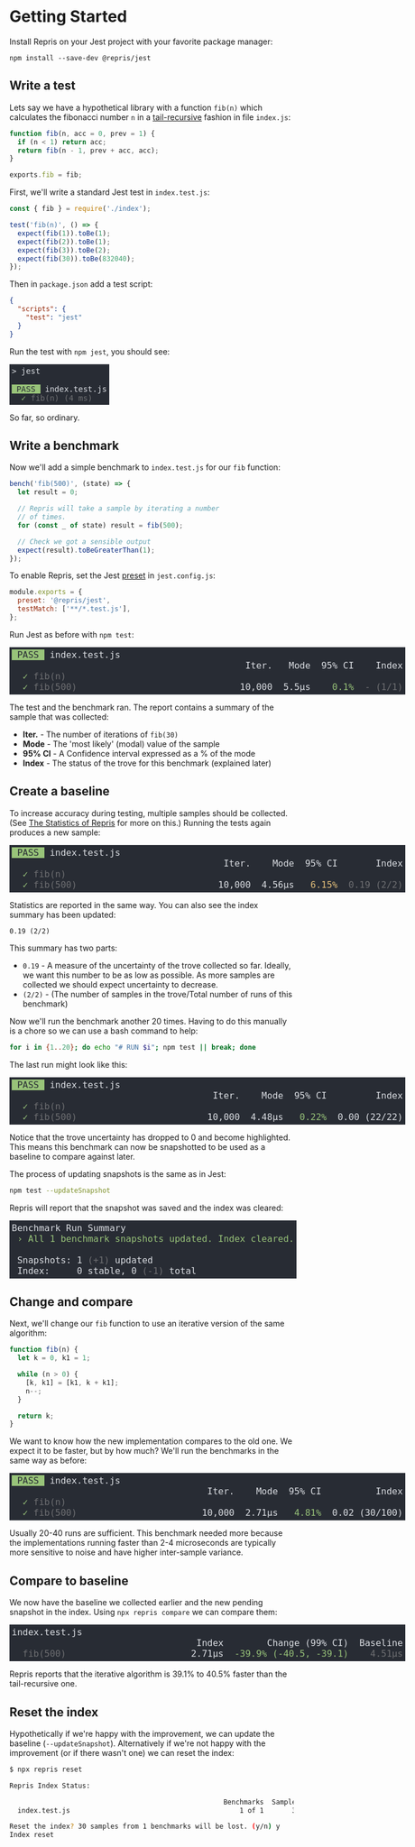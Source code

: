 # Getting Started

Install Repris on your Jest project with your favorite package manager:

```
npm install --save-dev @repris/jest
```

## Write a test

Lets say we have a hypothetical library with a function `fib(n)` which calculates the fibonacci number `n` in a [tail-recursive](https://en.wikipedia.org/wiki/Tail_call) fashion in file `index.js`:

```js
function fib(n, acc = 0, prev = 1) {
  if (n < 1) return acc;
  return fib(n - 1, prev + acc, acc);
}

exports.fib = fib;
```

First, we'll write a standard Jest test in `index.test.js`:

```js
const { fib } = require('./index');

test('fib(n)', () => {
  expect(fib(1)).toBe(1);
  expect(fib(2)).toBe(1);
  expect(fib(3)).toBe(2);
  expect(fib(30)).toBe(832040);
});
```

Then in `package.json` add a test script:

```json
{
  "scripts": {
    "test": "jest"
  }
}
```

Run the test with `npm jest`, you should see:

<DIV STYLE="display:inline-block;white-space:pre;background-color:#282C34;font-family:monospace;padding:4px;"><SPAN STYLE="color:#DCDFE4;background-color:#282C34;">&gt; jest<BR><BR></SPAN><SPAN STYLE="color:#282C34;background-color:#98C379;"> PASS </SPAN><SPAN STYLE="color:#DCDFE4;"> </SPAN><SPAN STYLE="color:#6E6F72;"></SPAN><SPAN STYLE="color:#DCDFE4;">index.test.js<BR>  </SPAN><SPAN STYLE="color:#98C379;">✓ </SPAN><SPAN STYLE="color:#6E6F72;">fib(n) (4 ms)<BR></SPAN></DIV>

<BR>

So far, so ordinary.

## Write a benchmark

Now we'll add a simple benchmark to `index.test.js` for our `fib` function:

```js
bench('fib(500)', (state) => {
  let result = 0;

  // Repris will take a sample by iterating a number
  // of times.
  for (const _ of state) result = fib(500);

  // Check we got a sensible output
  expect(result).toBeGreaterThan(1);
});
```

To enable Repris, set the Jest [preset](https://jestjs.io/docs/configuration#preset-string) in `jest.config.js`:

```js
module.exports = {
  preset: '@repris/jest',
  testMatch: ['**/*.test.js'],
};
```

Run Jest as before with `npm test`:

<DIV STYLE="display:inline-block;white-space:pre;background-color:#282C34;font-family:monospace;font-size:12pt;padding:4px;"><SPAN STYLE="color:#282C34;background-color:#98C379;"> PASS </SPAN><SPAN STYLE="color:#DCDFE4;"> </SPAN><SPAN STYLE="color:#6E6F72;"></SPAN><SPAN STYLE="color:#DCDFE4;">index.test.js<BR>                                           Iter.   Mode  95% CI    Index<BR>  </SPAN><SPAN STYLE="color:#98C379;">✓ </SPAN><SPAN STYLE="color:#6E6F72;">fib(n)<BR></SPAN><SPAN STYLE="color:#DCDFE4;">  </SPAN><SPAN STYLE="color:#98C379;">✓ </SPAN><SPAN STYLE="color:#6E6F72;">fib(500)</SPAN><SPAN STYLE="color:#DCDFE4;">                              10,000  5.5µs    </SPAN><SPAN STYLE="color:#98C379;">0.1%  </SPAN><SPAN STYLE="color:#6E6F72;">- (1/1)</SPAN></DIV>

<BR>

The test and the benchmark ran. The report contains a summary of the sample that was collected:

- __Iter.__ - The number of iterations of `fib(30)`
- __Mode__ - The 'most likely' (modal) value of the sample
- __95% CI__ - A Confidence interval expressed as a % of the mode
- __Index__ - The status of the trove for this benchmark (explained later)

## Create a baseline

To increase accuracy during testing, multiple samples should be collected. (See [The Statistics of Repris](./statistics-of-repris.md) for more on this.) Running the tests again produces a new sample:

<DIV STYLE="display:inline-block;white-space:pre;background-color:#282C34;font-family:monospace;font-size:12pt;padding:4px;"><SPAN STYLE="color:#282C34;background-color:#98C379;"> PASS </SPAN><SPAN STYLE="color:#DCDFE4;"> </SPAN><SPAN STYLE="color:#6E6F72;"></SPAN><SPAN STYLE="color:#DCDFE4;">index.test.js<BR>                                       Iter.    Mode  95% CI       Index<BR>  </SPAN><SPAN STYLE="color:#98C379;">✓ </SPAN><SPAN STYLE="color:#6E6F72;">fib(n)<BR></SPAN><SPAN STYLE="color:#DCDFE4;">  </SPAN><SPAN STYLE="color:#98C379;">✓ </SPAN><SPAN STYLE="color:#6E6F72;">fib(500)</SPAN><SPAN STYLE="color:#DCDFE4;">                          10,000  4.56µs   </SPAN><SPAN STYLE="color:#E5C07B;">6.15%  </SPAN><SPAN STYLE="color:#6E6F72;">0.19 (2/2)</SPAN></DIV>

<BR>

Statistics are reported in the same way. You can also see the index summary has been updated:

```
0.19 (2/2)
```

This summary has two parts:
- `0.19` - A measure of the uncertainty of the trove collected so far. Ideally, we want this number to be as low as possible. As more samples are collected we should expect uncertainty to decrease.
- `(2/2)` - (The number of samples in the trove/Total number of runs of this benchmark)

Now we'll run the benchmark another 20 times. Having to do this manually is a chore so we can use a bash command to help:

```bash
for i in {1..20}; do echo "# RUN $i"; npm test || break; done
```

The last run might look like this:

<DIV STYLE="display:inline-block;white-space:pre;background-color:#282C34;font-family:monospace;font-size:12pt;padding:4px;"><SPAN STYLE="color:#282C34;background-color:#98C379;"> PASS </SPAN><SPAN STYLE="color:#DCDFE4;"> </SPAN><SPAN STYLE="color:#6E6F72;"></SPAN><SPAN STYLE="color:#DCDFE4;">index.test.js<BR>                                     Iter.    Mode  95% CI         Index<BR>  </SPAN><SPAN STYLE="color:#98C379;">✓ </SPAN><SPAN STYLE="color:#6E6F72;">fib(n)<BR></SPAN><SPAN STYLE="color:#DCDFE4;">  </SPAN><SPAN STYLE="color:#98C379;">✓ </SPAN><SPAN STYLE="color:#6E6F72;">fib(500)</SPAN><SPAN STYLE="color:#DCDFE4;">                        10,000  4.48µs   </SPAN><SPAN STYLE="color:#98C379;">0.22%  </SPAN><SPAN STYLE="color:#DCDFE4;">0.00 (22/22)</SPAN></DIV>

<BR>

Notice that the trove uncertainty has dropped to 0 and become highlighted. This means this benchmark can now be snapshotted to be used as a baseline to compare against later.

The process of updating snapshots is the same as in Jest:

```bash
npm test --updateSnapshot
```

Repris will report that the snapshot was saved and the index was cleared:

<DIV STYLE="display:inline-block;white-space:pre;background-color:#282C34;font-family:monospace;font-size:12pt;padding:4px;"><SPAN STYLE="color:#DCDFE4;">Benchmark Run Summary<BR></SPAN><SPAN STYLE="color:#98C379;"> › All 1 benchmark snapshots updated. Index cleared.<BR><BR></SPAN><SPAN STYLE="color:#DCDFE4;"> Snapshots: 1 </SPAN><SPAN STYLE="color:#6E6F72;">(+1) </SPAN><SPAN STYLE="color:#DCDFE4;">updated<BR> Index:     0 stable, 0 </SPAN><SPAN STYLE="color:#6E6F72;">(-1) </SPAN><SPAN STYLE="color:#DCDFE4;">total</SPAN></DIV>

<BR>

## Change and compare

Next, we'll change our `fib` function to use an iterative version of the same algorithm:

```js
function fib(n) {
  let k = 0, k1 = 1;

  while (n > 0) {
    [k, k1] = [k1, k + k1];
    n--;
  }

  return k;
}
```

We want to know how the new implementation compares to the old one. We expect it to be faster, but by how much? We'll run the benchmarks in the same way as before:

<DIV STYLE="display:inline-block;white-space:pre;background-color:#282C34;font-family:monospace;font-size:12pt;padding:4px;"><SPAN STYLE="color:#282C34;background-color:#98C379;"> PASS </SPAN><SPAN STYLE="color:#DCDFE4;"> </SPAN><SPAN STYLE="color:#6E6F72;"></SPAN><SPAN STYLE="color:#DCDFE4;">index.test.js<BR>                                    Iter.    Mode  95% CI          Index<BR>  </SPAN><SPAN STYLE="color:#98C379;">✓ </SPAN><SPAN STYLE="color:#6E6F72;">fib(n)<BR></SPAN><SPAN STYLE="color:#DCDFE4;">  </SPAN><SPAN STYLE="color:#98C379;">✓ </SPAN><SPAN STYLE="color:#6E6F72;">fib(500)</SPAN><SPAN STYLE="color:#DCDFE4;">                       10,000  2.71µs   </SPAN><SPAN STYLE="color:#98C379;">4.81%  </SPAN><SPAN STYLE="color:#DCDFE4;background-color:#282C34;">0.02 (30/100)</SPAN></DIV>

<BR>

Usually 20-40 runs are sufficient. This benchmark needed more because the implementations running faster than 2-4 microseconds are typically more sensitive to noise and have higher inter-sample variance.

## Compare to baseline

We now have the baseline we collected earlier and the new pending snapshot in the index. Using `npx repris compare` we can compare them:

<DIV STYLE="display:inline-block;white-space:pre;background-color:#282C34;font-family:monospace;font-size:12pt;padding:4px;"><SPAN STYLE="color:#6E6F72;"></SPAN><SPAN STYLE="color:#DCDFE4;">index.test.js<BR>                                  Index        Change (99% CI)  Baseline<BR>  </SPAN><SPAN STYLE="color:#6E6F72;">fib(500)</SPAN><SPAN STYLE="color:#DCDFE4;">                       2.71µs  </SPAN><SPAN STYLE="color:#98C379;">-39.9% (-40.5, -39.1)    </SPAN><SPAN STYLE="color:#6E6F72;">4.51µs</SPAN></DIV>

<BR>

Repris reports that the iterative algorithm is 39.1% to 40.5% faster than the tail-recursive one.

## Reset the index

Hypothetically if we're happy with the improvement, we can update the baseline (`--updateSnapshot`). Alternatively if we're not happy with the improvement (or if there wasn't one) we can reset the index:

```bash
$ npx repris reset

Repris Index Status:

                                                     Benchmarks  Samples
  index.test.js                                          1 of 1       30

Reset the index? 30 samples from 1 benchmarks will be lost. (y/n) y
Index reset
```

